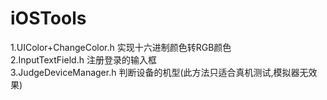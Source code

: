 # iOSTools  
1.UIColor+ChangeColor.h 实现十六进制颜色转RGB颜色  
2.InputTextField.h      注册登录的输入框  
3.JudgeDeviceManager.h  判断设备的机型(此方法只适合真机测试,模拟器无效果)  
